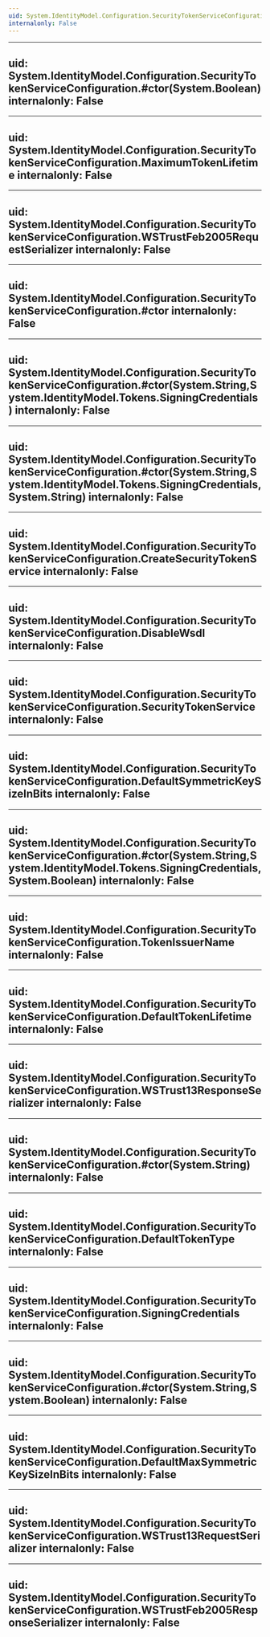 ```yaml
---
uid: System.IdentityModel.Configuration.SecurityTokenServiceConfiguration
internalonly: False
---
```


---
uid: System.IdentityModel.Configuration.SecurityTokenServiceConfiguration.#ctor(System.Boolean)
internalonly: False
---

---
uid: System.IdentityModel.Configuration.SecurityTokenServiceConfiguration.MaximumTokenLifetime
internalonly: False
---

---
uid: System.IdentityModel.Configuration.SecurityTokenServiceConfiguration.WSTrustFeb2005RequestSerializer
internalonly: False
---

---
uid: System.IdentityModel.Configuration.SecurityTokenServiceConfiguration.#ctor
internalonly: False
---

---
uid: System.IdentityModel.Configuration.SecurityTokenServiceConfiguration.#ctor(System.String,System.IdentityModel.Tokens.SigningCredentials)
internalonly: False
---

---
uid: System.IdentityModel.Configuration.SecurityTokenServiceConfiguration.#ctor(System.String,System.IdentityModel.Tokens.SigningCredentials,System.String)
internalonly: False
---

---
uid: System.IdentityModel.Configuration.SecurityTokenServiceConfiguration.CreateSecurityTokenService
internalonly: False
---

---
uid: System.IdentityModel.Configuration.SecurityTokenServiceConfiguration.DisableWsdl
internalonly: False
---

---
uid: System.IdentityModel.Configuration.SecurityTokenServiceConfiguration.SecurityTokenService
internalonly: False
---

---
uid: System.IdentityModel.Configuration.SecurityTokenServiceConfiguration.DefaultSymmetricKeySizeInBits
internalonly: False
---

---
uid: System.IdentityModel.Configuration.SecurityTokenServiceConfiguration.#ctor(System.String,System.IdentityModel.Tokens.SigningCredentials,System.Boolean)
internalonly: False
---

---
uid: System.IdentityModel.Configuration.SecurityTokenServiceConfiguration.TokenIssuerName
internalonly: False
---

---
uid: System.IdentityModel.Configuration.SecurityTokenServiceConfiguration.DefaultTokenLifetime
internalonly: False
---

---
uid: System.IdentityModel.Configuration.SecurityTokenServiceConfiguration.WSTrust13ResponseSerializer
internalonly: False
---

---
uid: System.IdentityModel.Configuration.SecurityTokenServiceConfiguration.#ctor(System.String)
internalonly: False
---

---
uid: System.IdentityModel.Configuration.SecurityTokenServiceConfiguration.DefaultTokenType
internalonly: False
---

---
uid: System.IdentityModel.Configuration.SecurityTokenServiceConfiguration.SigningCredentials
internalonly: False
---

---
uid: System.IdentityModel.Configuration.SecurityTokenServiceConfiguration.#ctor(System.String,System.Boolean)
internalonly: False
---

---
uid: System.IdentityModel.Configuration.SecurityTokenServiceConfiguration.DefaultMaxSymmetricKeySizeInBits
internalonly: False
---

---
uid: System.IdentityModel.Configuration.SecurityTokenServiceConfiguration.WSTrust13RequestSerializer
internalonly: False
---

---
uid: System.IdentityModel.Configuration.SecurityTokenServiceConfiguration.WSTrustFeb2005ResponseSerializer
internalonly: False
---
